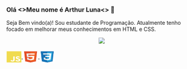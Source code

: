 ### Olá <>Meu nome é Arthur Luna<> 👋

Seja Bem vindo(a)! Sou estudante de Programação. Atualmente tenho focado em melhorar meus conhecimentos em HTML e CSS.

<div align="center">
  <a href="https://github.com/ArthurAh19">
  <img height="180em" src="https://github-readme-stats.vercel.app/api?username=ArthurLuna&show_icons=true&theme=tokyonight&include_all_commits=true&count_private=true"/>
</div>
<div style="display: inline_block"><br>
  <img align="center" alt="Rafa-Js" height="30" width="40" src="https://raw.githubusercontent.com/devicons/devicon/master/icons/javascript/javascript-plain.svg">
  <img align="center" alt="Rafa-HTML" height="30" width="40" src="https://raw.githubusercontent.com/devicons/devicon/master/icons/html5/html5-original.svg">
  <img align="center" alt="Rafa-CSS" height="30" width="40" src="https://raw.githubusercontent.com/devicons/devicon/master/icons/css3/css3-original.svg">
</div>

